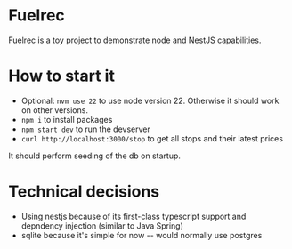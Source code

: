# Fuelrec
Fuelrec is a toy project to demonstrate node and NestJS capabilities.

# How to start it
- Optional: `nvm use 22` to use node version 22. Otherwise it should work on other versions.
- `npm i` to install packages
- `npm start dev` to run the devserver
- `curl http://localhost:3000/stop` to get all stops and their latest prices

It should perform seeding of the db on startup.

# Technical decisions
- Using nestjs because of its first-class typescript support and depndency injection (similar to Java Spring)
- sqlite because it's simple for now -- would normally use postgres
